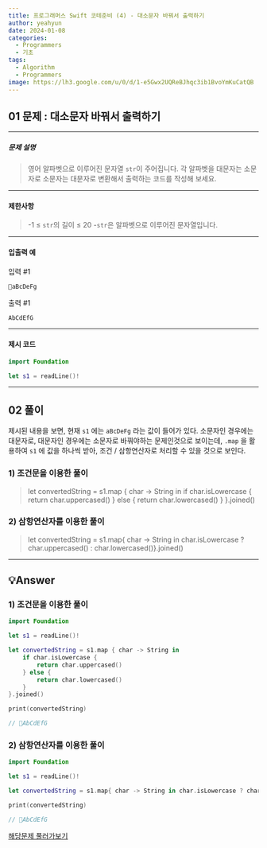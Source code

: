 ```yaml
---
title: 프로그래머스 Swift 코테준비 (4) - 대소문자 바꿔서 출력하기
author: yeahyun
date: 2024-01-08
categories:
  - Programmers
  - 기초
tags:
  - Algorithm
  - Programmers
image: https://lh3.google.com/u/0/d/1-e5Gwx2UQReBJhqc3ib1BvoYmKuCatQB
---
```

## 01 문제 : 대소문자 바꿔서 출력하기

---
##### 문제 설명

>영어 알파벳으로 이루어진 문자열 `str`이 주어집니다. 각 알파벳을 대문자는 소문자로 소문자는 대문자로 변환해서 출력하는 코드를 작성해 보세요.

---
#### 제한사항

> -1 ≤ `str`의 길이 ≤ 20
	-`str`은 알파벳으로 이루어진 문자열입니다.
  
- ---
#### 입출력 예

입력 #1
```swift
aBcDeFg
```

출력 #1
```swift
AbCdEfG
```



---

#### 제시 코드

```swift
import Foundation

let s1 = readLine()!
```



---

## 02 풀이

제시된 내용을 보면, 현재 `s1` 에는 `aBcDeFg` 라는 값이 들어가 있다.
소문자인 경우에는 대문자로, 대문자인 경우에는 소문자로 바꿔야하는 문제인것으로 보이는데,
`.map` 을 활용하여 `s1` 에 값을 하나씩 받아, 조건 / 삼항연산자로 처리할 수 있을 것으로 보인다.

### 1) 조건문을 이용한 풀이

>let convertedString = s1.map { char -> String in
    if char.isLowercase {
        return char.uppercased()
    } else {
        return char.lowercased()
    }
}.joined()

### 2) 삼항연산자를 이용한 풀이
>let convertedString = s1.map{ char -> String in char.isLowercase ? char.uppercased() : char.lowercased()}.joined()

---

## 💡Answer

### 1) 조건문을 이용한 풀이

```swift
import Foundation

let s1 = readLine()!

let convertedString = s1.map { char -> String in
    if char.isLowercase {
        return char.uppercased()
    } else {
        return char.lowercased()
    }
}.joined()

print(convertedString)

// AbCdEfG
```


### 2) 삼항연산자를 이용한 풀이

```swift
import Foundation

let s1 = readLine()!

let convertedString = s1.map{ char -> String in char.isLowercase ? char.uppercased() : char.lowercased()}.joined()

print(convertedString)

// AbCdEfG
```

[해당문제 풀러가보기](https://school.programmers.co.kr/learn/courses/30/lessons/181949)